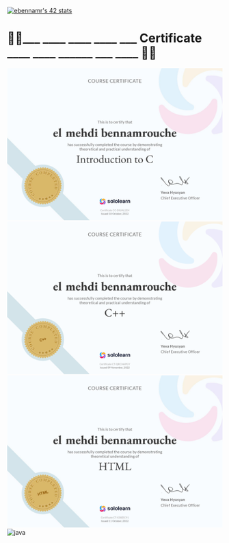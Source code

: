 [![ebennamr's 42 stats](https://badge.mediaplus.ma/kettlebells/ebennamr)](https://github.com/oakoudad/badge42)
<h1> 🧑‍💻___ ____ ____ ____ ___  Certificate  ____ ____ ______ ___ ____ 🧑‍💻</h1>


![C](https://github.com/bennamrouche/bennamrouche/blob/master/src/c.jpg)
![cpp](https://github.com/bennamrouche/bennamrouche/blob/master/src/cpp.png)
![html](https://github.com/bennamrouche/bennamrouche/blob/master/src/html.jpeg)
![java](https://github.com/bennamrouche/bennamrouche/blob/master/src/java.png")


